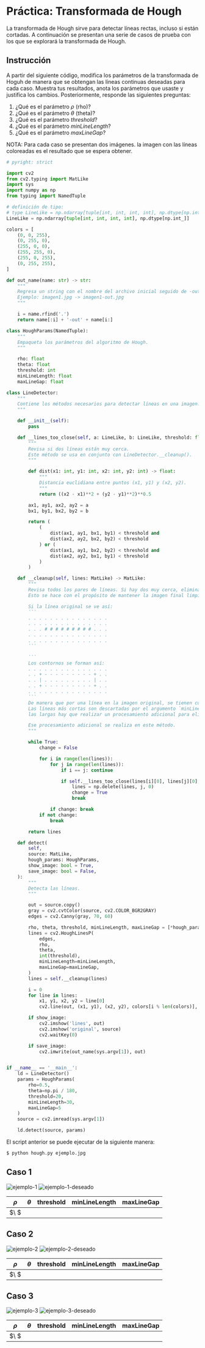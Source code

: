 # Práctica: Transformada de Hough

La transformada de Hough sirve para detectar líneas rectas, incluso si están cortadas. A continuación se presentan una serie de casos de prueba con los que se explorará la transformada de Hough.

## Instrucción

A partir del siguiente código, modifica los parámetros de la transformada de Hoguh de manera que se obtengan las líneas continuas deseadas para cada caso. Muestra tus resultados, anota los parámetros que usaste y justifica los cambios. Posteriormente, responde las siguientes preguntas:

1. ¿Qué es el parámetro *ρ* (rho)?
2. ¿Qué es el parámetro *θ* (theta)?
3. ¿Qué es el parámetro *threshold*?
3. ¿Qué es el parámetro *minLineLength*?
3. ¿Qué es el parámetro *maxLineGap*?

NOTA: Para cada caso se presentan dos imágenes. la imagen con las líneas coloreadas es el resultado que se espera obtener.

```python
# pyright: strict

import cv2
from cv2.typing import MatLike
import sys
import numpy as np
from typing import NamedTuple

# definición de tipo:
# type LineLike = np.ndarray[tuple[int, int, int, int], np.dtype[np.int_]] # para python 3.12+
LineLike = np.ndarray[tuple[int, int, int, int], np.dtype[np.int_]]

colors = [
    (0, 0, 255),
    (0, 255, 0),
    (255, 0, 0),
    (255, 255, 0),
    (255, 0, 255),
    (0, 255, 255),
]

def out_name(name: str) -> str:
    """
    Regresa un string con el nombre del archivo inicial seguido de -out y la extensión.
    Ejemplo: imagen1.jpg -> imagen1-out.jpg
    """

    i = name.rfind('.')
    return name[:i] + '-out' + name[i:]

class HoughParams(NamedTuple):
    """
    Empaqueta los parámetros del algoritmo de Hough.
    """

    rho: float
    theta: float
    threshold: int
    minLineLength: float
    maxLineGap: float

class LineDetector:
    """
    Contiene los métodos necesarios para detectar líneas en una imagen.
    """

    def __init__(self):
        pass

    def __lines_too_close(self, a: LineLike, b: LineLike, threshold: float) -> bool:
        """
        Revisa si dos líneas están muy cerca.
        Este método se usa en conjunto con LineDetector.__cleanup().
        """

        def dist(x1: int, y1: int, x2: int, y2: int) -> float:
            """
            Distancia euclidiana entre puntos (x1, y1) y (x2, y2).
            """
            return ((x2 - x1)**2 + (y2 - y1)**2)**0.5

        ax1, ay1, ax2, ay2 = a
        bx1, by1, bx2, by2 = b

        return (
            (
                dist(ax1, ay1, bx1, by1) < threshold and
                dist(ax2, ay2, bx2, by2) < threshold
            ) or (
                dist(ax1, ay1, bx2, by2) < threshold and
                dist(ax2, ay2, bx1, by1) < threshold
            )
        )

    def __cleanup(self, lines: MatLike) -> MatLike:
        """
        Revisa todos los pares de líneas. Si hay dos muy cerca, elimina una del par.
        Esto se hace con el propósito de mantener la imagen final limpia:

        Si la línea original se ve así:
        ```
        . . . . . . . . . . . . . . .
        . . . . . . . . . . . . . . .
        . . . # # # # # # # # # . . .
        . . . . . . . . . . . . . . .
        . . . . . . . . . . . . . . .
        ```

        ```
        Los contornos se forman así:
        . . . . . . . . . . . . . . .
        . . + - - - - - - - - - + . .
        . . | . . . . . . . . . | . .
        . . + - - - - - - - - - + . .
        . . . . . . . . . . . . . . .
        ```
        De manera que por una línea en la imagen original, se tienen cuatro líneas en el contorno.
        Las líneas más cortas son descartadas por el argumento `minLineLength`, pero que para
        las largas hay que realizar un procesamiento adicional para eliminar una de estas.

        Ese procesamiento adicional se realiza en este método.
        """

        while True:
            change = False

            for i in range(len(lines)):
                for j in range(len(lines)):
                    if i == j: continue

                    if self.__lines_too_close(lines[i][0], lines[j][0], 15):
                        lines = np.delete(lines, j, 0)
                        change = True
                        break

                if change: break
            if not change:
                break

        return lines

    def detect(
        self,
        source: MatLike,
        hough_params: HoughParams,
        show_image: bool = True,
        save_image: bool = False,
    ):
        """
        Detecta las líneas.
        """

        out = source.copy()
        gray = cv2.cvtColor(source, cv2.COLOR_BGR2GRAY)
        edges = cv2.Canny(gray, 70, 60)

        rho, theta, threshold, minLineLength, maxLineGap = [*hough_params]
        lines = cv2.HoughLinesP(
            edges,
            rho,
            theta,
            int(threshold),
            minLineLength=minLineLength,
            maxLineGap=maxLineGap,
        )
        lines = self.__cleanup(lines)

        i = 0
        for line in lines:
            x1, y1, x2, y2 = line[0]
            cv2.line(out, (x1, y1), (x2, y2), colors[i % len(colors)], 2)

        if show_image:
            cv2.imshow('lines', out)
            cv2.imshow('original', source)
            cv2.waitKey(0)

        if save_image:
            cv2.imwrite(out_name(sys.argv[1]), out)


if __name__ == '__main__':
    ld = LineDetector()
    params = HoughParams(
        rho=0.5,
        theta=np.pi / 180,
        threshold=20,
        minLineLength=30,
        maxLineGap=5
    )
    source = cv2.imread(sys.argv[1])

    ld.detect(source, params)
```
El script anterior se puede ejecutar de la siguiente manera:
```bash
$ python hough.py ejemplo.jpg
```

## Caso 1

![ejemplo-1](ejemplo1.jpg)
![ejemplo-1-deseado](ejemplo1-deseado.jpg)

| $\rho$ | $\theta$ | threshold | minLineLength | maxLineGap |
| - | - | - | - | - |
| $\ $ | |  |  |  |

## Caso 2

![ejemplo-2](ejemplo2.jpg)
![ejemplo-2-deseado](ejemplo2-deseado.jpg)

| $\rho$ | $\theta$ | threshold | minLineLength | maxLineGap |
| - | - | - | - | - |
| $\ $ | |  |  |  |

## Caso 3

![ejemplo-3](ejemplo3.jpg)
![ejemplo-3-deseado](ejemplo3-deseado.jpg)

| $\rho$ | $\theta$ | threshold | minLineLength | maxLineGap |
| - | - | - | - | - |
| $\ $ | |  |  |  |

